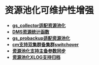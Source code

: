 # 资源池化可维护性增强

-   **[gs_collector适配资源池化](gs_collector适配资源池化.md)**
-   **[DMS资源统计函数](DMS资源统计函数.md)**
-   **[gs_probackup适配资源池化](gs_probackup适配资源池化.md)**
-   **[cm支持双集群备集群switchover](cm支持双集群备集群switchover.md)**
-   **[资源池化支持主备参数同步](资源池化支持主备参数同步.md)**
-   **[资源池化XLOG支持归档](资源池化XLOG支持归档.md)**
